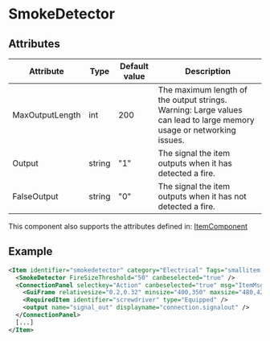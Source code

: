 # SmokeDetector


## Attributes

| Attribute       | Type   | Default value | Description                                                                                                          |
|-----------------|--------|---------------|----------------------------------------------------------------------------------------------------------------------|
| MaxOutputLength | int    | 200           | The maximum length of the output strings. Warning: Large values can lead to large memory usage or networking issues. |
| Output          | string | "1"           | The signal the item outputs when it has detected a fire.                                                             |
| FalseOutput     | string | "0"           | The signal the item outputs when it has not detected a fire.                                                         |

This component also supports the attributes defined in: [ItemComponent](ItemComponent.md)


## Example
```xml
<Item identifier="smokedetector" category="Electrical" Tags="smallitem,sensor" maxstacksize="8" cargocontaineridentifier="metalcrate" scale="0.5" impactsoundtag="impact_metal_light" isshootable="true">
  <SmokeDetector FireSizeThreshold="50" canbeselected="true" />
  <ConnectionPanel selectkey="Action" canbeselected="true" msg="ItemMsgRewireScrewdriver" hudpriority="10">
    <GuiFrame relativesize="0.2,0.32" minsize="400,350" maxsize="480,420" anchor="Center" style="ConnectionPanel" />
    <RequiredItem identifier="screwdriver" type="Equipped" />
    <output name="signal_out" displayname="connection.signalout" />
  </ConnectionPanel>
  [...]
</Item>
```

